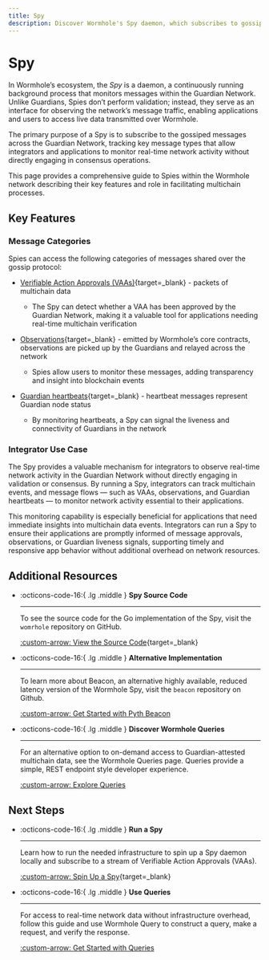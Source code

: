 ```yaml
---
title: Spy
description: Discover Wormhole's Spy daemon, which subscribes to gossiped messages in the Guardian Network, including VAAs and Observations, with setup instructions.
---
```


# Spy

In Wormhole’s ecosystem, the _Spy_ is a daemon, a continuously running background process that monitors messages within the Guardian Network. Unlike Guardians, Spies don’t perform validation; instead, they serve as an interface for observing the network’s message traffic, enabling applications and users to access live data transmitted over Wormhole.

The primary purpose of a Spy is to subscribe to the gossiped messages across the Guardian Network, tracking key message types that allow integrators and applications to monitor real-time network activity without directly engaging in consensus operations.

This page provides a comprehensive guide to Spies within the Wormhole network describing their key features and role in facilitating multichain processes.

## Key Features

### Message Categories

Spies can access the following categories of messages shared over the gossip protocol:

- [Verifiable Action Approvals (VAAs)](/docs/learn/infrastructure/vaas/){target=\_blank} - packets of multichain data

    - The Spy can detect whether a VAA has been approved by the Guardian Network, making it a valuable tool for applications needing real-time multichain verification

- [Observations](/docs/learn/glossary/#observation){target=\_blank} - emitted by Wormhole’s core contracts, observations are picked up by the Guardians and relayed across the network

    - Spies allow users to monitor these messages, adding transparency and insight into blockchain events

- [Guardian heartbeats](/docs/learn/glossary/#heartbeat){target=\_blank} - heartbeat messages represent Guardian node status 

    - By monitoring heartbeats, a Spy can signal the liveness and connectivity of Guardians in the network

### Integrator Use Case

The Spy provides a valuable mechanism for integrators to observe real-time network activity in the Guardian Network without directly engaging in validation or consensus. By running a Spy, integrators can track multichain events, and message flows — such as VAAs, observations, and Guardian heartbeats — to monitor network activity essential to their applications.

This monitoring capability is especially beneficial for applications that need immediate insights into multichain data events. Integrators can run a Spy to ensure their applications are promptly informed of message approvals, observations, or Guardian liveness signals, supporting timely and responsive app behavior without additional overhead on network resources.

## Additional Resources

<div class="grid cards" markdown>

-   :octicons-code-16:{ .lg .middle } **Spy Source Code**

    ---

    To see the source code for the Go implementation of the Spy, visit the `womrhole` repository on GitHub.

    [:custom-arrow: View the Source Code](https://github.com/wormhole-foundation/wormhole/blob/main/node/cmd/spy/spy.go){target=\_blank}

-   :octicons-code-16:{ .lg .middle } **Alternative Implementation**

    ---

    To learn more about Beacon, an alternative highly available, reduced latency version of the Wormhole Spy, visit the `beacon` repository on Github.

    [:custom-arrow: Get Started with Pyth Beacon](https://github.com/pyth-network/beacon)

-   :octicons-code-16:{ .lg .middle } **Discover Wormhole Queries**

    ---

    For an alternative option to on-demand access to Guardian-attested multichain data, see the Wormhole Queries page. Queries provide a simple, REST endpoint style developer experience. 

    [:custom-arrow: Explore Queries](/docs/build/queries/overview/)

</div>

## Next Steps

<div class="grid cards" markdown>

-   :octicons-code-16:{ .lg .middle } **Run a Spy**

    ---

    Learn how to run the needed infrastructure to spin up a Spy daemon locally and subscribe to a stream of Verifiable Action Approvals (VAAs).

    [:custom-arrow: Spin Up a Spy](/docs/infrastructure/spy/run-spy/){target=\_blank}

-   :octicons-code-16:{ .lg .middle } **Use Queries**

    ---

    For access to real-time network data without infrastructure overhead, follow this guide and use Wormhole Query to construct a query, make a request, and verify the response.

    [:custom-arrow: Get Started with Queries](/docs/build/queries/use-queries/)

</div>
